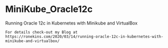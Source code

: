 # MiniKube_Oracle12c
Running Oracle 12c in Kubernetes with Minikube and VirtualBox

```
For details check-out my Blog at https://ronekins.com/2020/03/14/running-oracle-12c-in-kubernetes-with-minikube-and-virtualbox/
```
